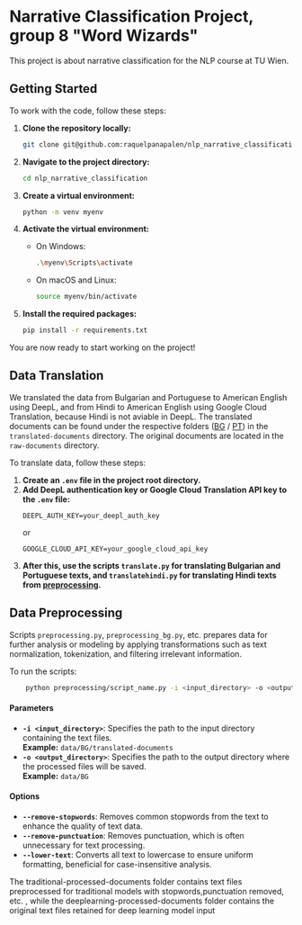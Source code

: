 # Narrative Classification Project, group 8 "Word Wizards"

This project is about narrative classification for the NLP course at TU Wien.

## Getting Started

To work with the code, follow these steps:

1. **Clone the repository locally:**
    ```bash
    git clone git@github.com:raquelpanapalen/nlp_narrative_classification.git
    ```

2. **Navigate to the project directory:**
    ```bash
    cd nlp_narrative_classification
    ```

3. **Create a virtual environment:**
    ```bash
    python -m venv myenv
    ```

4. **Activate the virtual environment:**
    - On Windows:
      ```bash
      .\myenv\Scripts\activate
      ```
    - On macOS and Linux:
      ```bash
      source myenv/bin/activate
      ```

5. **Install the required packages:**
    ```bash
    pip install -r requirements.txt
    ```

You are now ready to start working on the project!


## Data Translation

We translated the data from Bulgarian and Portuguese to American English using DeepL, and from Hindi to American English using Google Cloud Translation, because Hindi is not aviable in DeepL. The translated documents can be found under the respective folders ([BG](data/BG) / [PT](data/PT)) in the `translated-documents` directory. The original documents are located in the `raw-documents` directory.

To translate  data, follow these steps:

1. **Create an `.env` file in the project root directory.**
2. **Add DeepL authentication key or Google Cloud Translation API key to the `.env` file:**
    ```
    DEEPL_AUTH_KEY=your_deepl_auth_key 
    ```
    or
    ```
    GOOGLE_CLOUD_API_KEY=your_google_cloud_api_key
    ```
3. **After this, use the scripts `translate.py` for translating Bulgarian and Portuguese texts, and `translatehindi.py` for translating Hindi texts from [preprocessing](preprocessing).**

## Data Preprocessing

Scripts `preprocessing.py`, `preprocessing_bg.py`, etc.  prepares data for further analysis or modeling by applying transformations such as text normalization, tokenization, and filtering irrelevant information.

To run the scripts:
```bash
    python preprocessing/script_name.py -i <input_directory> -o <output_directory> --remove-stopwords --remove-punctuation --lower-text
```

#### Parameters
- **`-i <input_directory>`**: Specifies the path to the input directory containing the text files.  
  **Example:** `data/BG/translated-documents`
- **`-o <output_directory>`**: Specifies the path to the output directory where the processed files will be saved.  
  **Example:** `data/BG`

#### Options
- **`--remove-stopwords`**: Removes common stopwords from the text to enhance the quality of text data.
- **`--remove-punctuation`**: Removes punctuation, which is often unnecessary for text processing.
- **`--lower-text`**: Converts all text to lowercase to ensure uniform formatting, beneficial for case-insensitive analysis.
  
The traditional-processed-documents folder contains text files preprocessed for traditional models with stopwords,punctuation removed, etc. , while the deeplearning-processed-documents folder contains the original text files retained for deep learning model input

